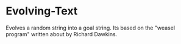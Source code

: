 Evolving-Text
=============

Evolves a random string into a goal string. Its based on the "weasel program" written about by Richard Dawkins.
